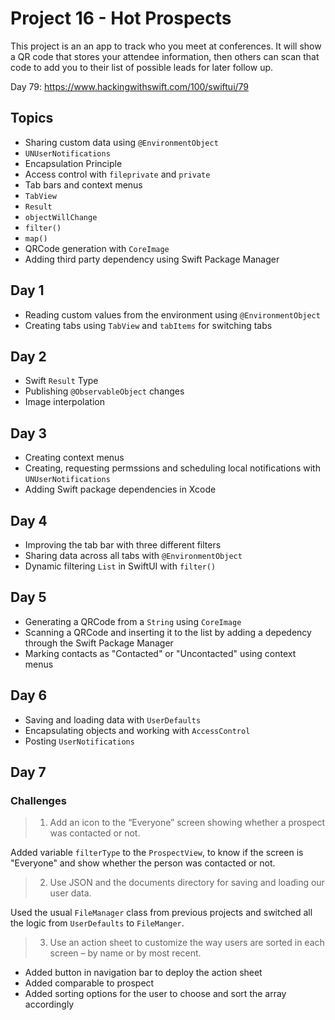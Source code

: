 # Project 16 - Hot Prospects

This project is an an app to track who you meet at conferences. It will show a QR code that stores your attendee information, then others 
can scan that code to add you to their list of possible leads for later follow up.

Day 79: https://www.hackingwithswift.com/100/swiftui/79

## Topics

- Sharing custom data using `@EnvironmentObject`
- `UNUserNotifications`
- Encapsulation Principle
- Access control with `fileprivate` and `private`
- Tab bars and context menus
- `TabView`
- `Result`
- `objectWillChange`
- `filter()`
- `map()`
- QRCode generation with `CoreImage`
- Adding third party dependency using Swift Package Manager

## Day 1

- Reading custom values from the environment using `@EnvironmentObject`
- Creating tabs using `TabView` and `tabItems` for switching tabs


## Day 2

- Swift `Result` Type
- Publishing `@ObservableObject` changes
- Image interpolation

## Day 3

- Creating context menus
- Creating, requesting permssions and scheduling local notifications with `UNUserNotifications`
- Adding Swift package dependencies in Xcode

## Day 4

- Improving the tab bar with three different filters
- Sharing data across all tabs with `@EnvironmentObject`
- Dynamic filtering `List` in SwiftUI with `filter()`

## Day 5

- Generating a QRCode from a `String` using `CoreImage`
- Scanning a QRCode and inserting it to the list by adding a depedency through the Swift Package Manager
- Marking contacts as "Contacted" or "Uncontacted" using context menus

## Day 6

- Saving and loading data with `UserDefaults`
- Encapsulating objects and working with `AccessControl`
- Posting `UserNotifications`

## Day 7
### Challenges

>1. Add an icon to the “Everyone” screen showing whether a prospect was contacted or not.

Added variable `filterType` to the `ProspectView`, to know if the screen is "Everyone" and show whether the person was contacted or not.

>2. Use JSON and the documents directory for saving and loading our user data.

Used the usual `FileManager` class from previous projects and switched all the logic from `UserDefaults` to `FileManger`.

>3. Use an action sheet to customize the way users are sorted in each screen – by name or by most recent.

- Added button in navigation bar to deploy the action sheet
- Added comparable to prospect
- Added sorting options for the user to choose and sort the array accordingly
